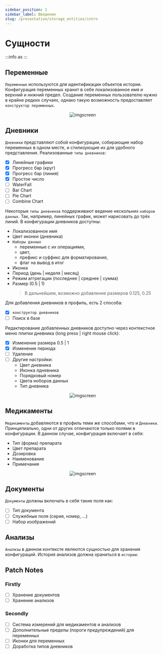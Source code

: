 ```yaml
---
sidebar_position: 1
sidebar_label: Введение
slug: /presentation/storage_entities/intro
---
```


# Сущности

:::info
as
:::


## Переменные

`Переменные` используются для идентификации объектов истории. Конфигурация переменных хранит в себе локализованное имя и верхний и нижний предел. Создание переменных пользователю нужно в крайне редких случаях, однако такую возможность предоставляет `конструктор переменных`.

<div align="center"><img alt="imgscreen" src="../../../static/img/presentation/constructors/variable/variable_constructor.png"/></div>

## Дневники

`Дневники` представляют собой конфигурации, собирающие набор переменных в одном месте, и стилизующие их для удобного представления. Реализованные `типы дневников`:
- [x] Линейные графики
- [x] Прогресс бар (круг)
- [x] Прогресс бар (линия)
- [x] Простое число
- [ ] WaterFall
- [ ] Bar Chart
- [ ] Pie Chart
- [ ] Combine Chart

Некоторые `типы дневников` поддерживают ведение нескольних `наборов данных`. Так, например, линейных график, может нарисовать до трёх линий. В конфигурации дневников доступны:
- Локализованное имя
- Цвет иконки (дневника)
- `Наборы данных` 
    - переменные с их операциями, 
    - цвет, 
    - префикс и суффикс для форматирования,
    - флаг на вывод в итог
- Иконка
- Период (день | неделя | месяц)
- Режим аггрегации (последнее | среднее | сумма)
- Размер (0.5 | 1)
    > В дальнейшем, возможно добавление размеров 0.125, 0.25

Для добавления дневников в профиль, есть 2 способа:
- [x] `конструктор дневников`
- [ ] Поиск в базе

Редактирование добавленных дневников доступно через контекстное меню плитки дневника (long press | right mouse click):
- [x] Изменение размера 0.5 | 1
- [x] Изменение периода
- [ ] Удаление
- [ ] Другие настройки:
    - Цвет дневника
    - Иконка лдневника
    - Порядковый номер
    - Цвета ноборов данных
    - Тип дневника

<div align="center"><img alt="imgscreen" src="../../../static/img/presentation/constructors/diary/diaryTiles.png"/></div>

## Медикаменты

`Медикаменты` добавляются в профиль теми же способами, что и `Дневники`. Принципиально, одни от других отличаются только полями в конфигурации. В данном случае, конфигурация включает в себя:
- Тип (форма) препарата
- Цвет препарата
- Дозировка
- Наименование
- Примечания

<div align="center"><img alt="imgscreen" src="../../../static/img/presentation/constructors/med/med.png"/></div>

## Документы

`Документы` должны включать в себя такие поля как:
- [ ] Тип документа
- [ ] Служебные поля (серия, номер, ...)
- [ ] Набор изображений

## Анализы
`Анализы` в данном контексте являются сущностью для хранения конфигураций. История анализов должна храниться в `истории`:

## Patch Notes

### Firstly

- [ ] Хранение документов
- [ ] Хранение анализов
### Secondly

- [ ] Система измерений для медикаментов и анализов
- [ ] Дополнительные пределы (пороги предупреждений) для переменных
- [ ] Иконки для переменных
- [ ] Доработка типов дневников
